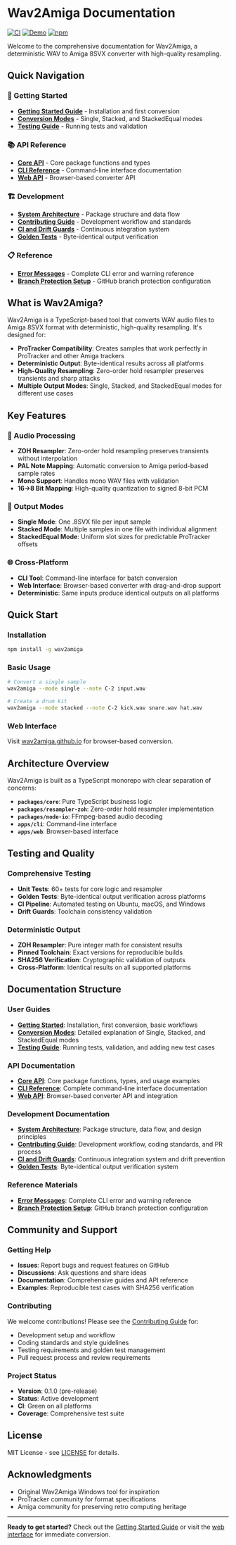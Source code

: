 # Wav2Amiga Documentation

[![CI](https://github.com/gmnstr/wav2amiga-web/actions/workflows/ci.yml/badge.svg?branch=main)](https://github.com/gmnstr/wav2amiga-web/actions/workflows/ci.yml)
[![Demo](https://img.shields.io/badge/demo-website-blue)](https://gmnstr.github.io/wav2amiga-web/)
[![npm](https://img.shields.io/npm/v/wav2amiga)](https://www.npmjs.com/package/wav2amiga)

Welcome to the comprehensive documentation for Wav2Amiga, a deterministic WAV to Amiga 8SVX converter with high-quality resampling.

## Quick Navigation

### 🚀 Getting Started
- [**Getting Started Guide**](guides/getting-started.md) - Installation and first conversion
- [**Conversion Modes**](guides/modes.md) - Single, Stacked, and StackedEqual modes
- [**Testing Guide**](guides/testing.md) - Running tests and validation

### 📚 API Reference
- [**Core API**](api/core.md) - Core package functions and types
- [**CLI Reference**](api/cli.md) - Command-line interface documentation
- [**Web API**](api/web.md) - Browser-based converter API

### 🏗️ Development
- [**System Architecture**](architecture.md) - Package structure and data flow
- [**Contributing Guide**](development/contributing.md) - Development workflow and standards
- [**CI and Drift Guards**](development/ci-and-drift-guards.md) - Continuous integration system
- [**Golden Tests**](development/golden-tests.md) - Byte-identical output verification

### 📋 Reference
- [**Error Messages**](MESSAGES.md) - Complete CLI error and warning reference
- [**Branch Protection Setup**](development/BRANCH_PROTECTION_SETUP.md) - GitHub branch protection configuration

## What is Wav2Amiga?

Wav2Amiga is a TypeScript-based tool that converts WAV audio files to Amiga 8SVX format with deterministic, high-quality resampling. It's designed for:

- **ProTracker Compatibility**: Creates samples that work perfectly in ProTracker and other Amiga trackers
- **Deterministic Output**: Byte-identical results across all platforms
- **High-Quality Resampling**: Zero-order hold resampler preserves transients and sharp attacks
- **Multiple Output Modes**: Single, Stacked, and StackedEqual modes for different use cases

## Key Features

### 🎵 Audio Processing
- **ZOH Resampler**: Zero-order hold resampling preserves transients without interpolation
- **PAL Note Mapping**: Automatic conversion to Amiga period-based sample rates
- **Mono Support**: Handles mono WAV files with validation
- **16→8 Bit Mapping**: High-quality quantization to signed 8-bit PCM

### 🔧 Output Modes
- **Single Mode**: One .8SVX file per input sample
- **Stacked Mode**: Multiple samples in one file with individual alignment
- **StackedEqual Mode**: Uniform slot sizes for predictable ProTracker offsets

### 🌐 Cross-Platform
- **CLI Tool**: Command-line interface for batch conversion
- **Web Interface**: Browser-based converter with drag-and-drop support
- **Deterministic**: Same inputs produce identical outputs on all platforms

## Quick Start

### Installation
```bash
npm install -g wav2amiga
```

### Basic Usage
```bash
# Convert a single sample
wav2amiga --mode single --note C-2 input.wav

# Create a drum kit
wav2amiga --mode stacked --note C-2 kick.wav snare.wav hat.wav
```

### Web Interface
Visit [wav2amiga.github.io](https://wav2amiga.github.io) for browser-based conversion.

## Architecture Overview

Wav2Amiga is built as a TypeScript monorepo with clear separation of concerns:

- **`packages/core`**: Pure TypeScript business logic
- **`packages/resampler-zoh`**: Zero-order hold resampler implementation
- **`packages/node-io`**: FFmpeg-based audio decoding
- **`apps/cli`**: Command-line interface
- **`apps/web`**: Browser-based interface

## Testing and Quality

### Comprehensive Testing
- **Unit Tests**: 60+ tests for core logic and resampler
- **Golden Tests**: Byte-identical output verification across platforms
- **CI Pipeline**: Automated testing on Ubuntu, macOS, and Windows
- **Drift Guards**: Toolchain consistency validation

### Deterministic Output
- **ZOH Resampler**: Pure integer math for consistent results
- **Pinned Toolchain**: Exact versions for reproducible builds
- **SHA256 Verification**: Cryptographic validation of outputs
- **Cross-Platform**: Identical results on all supported platforms

## Documentation Structure

### User Guides
- **[Getting Started](guides/getting-started.md)**: Installation, first conversion, basic workflows
- **[Conversion Modes](guides/modes.md)**: Detailed explanation of Single, Stacked, and StackedEqual modes
- **[Testing Guide](guides/testing.md)**: Running tests, validation, and adding new test cases

### API Documentation
- **[Core API](api/core.md)**: Core package functions, types, and usage examples
- **[CLI Reference](api/cli.md)**: Complete command-line interface documentation
- **[Web API](api/web.md)**: Browser-based converter API and integration

### Development Documentation
- **[System Architecture](architecture.md)**: Package structure, data flow, and design principles
- **[Contributing Guide](development/contributing.md)**: Development workflow, coding standards, and PR process
- **[CI and Drift Guards](development/ci-and-drift-guards.md)**: Continuous integration system and drift prevention
- **[Golden Tests](development/golden-tests.md)**: Byte-identical output verification system

### Reference Materials
- **[Error Messages](MESSAGES.md)**: Complete CLI error and warning reference
- **[Branch Protection Setup](development/BRANCH_PROTECTION_SETUP.md)**: GitHub branch protection configuration

## Community and Support

### Getting Help
- **Issues**: Report bugs and request features on GitHub
- **Discussions**: Ask questions and share ideas
- **Documentation**: Comprehensive guides and API reference
- **Examples**: Reproducible test cases with SHA256 verification

### Contributing
We welcome contributions! Please see the [Contributing Guide](development/contributing.md) for:
- Development setup and workflow
- Coding standards and style guidelines
- Testing requirements and golden test management
- Pull request process and review requirements

### Project Status
- **Version**: 0.1.0 (pre-release)
- **Status**: Active development
- **CI**: Green on all platforms
- **Coverage**: Comprehensive test suite

## License

MIT License - see [LICENSE](LICENSE) for details.

## Acknowledgments

- Original Wav2Amiga Windows tool for inspiration
- ProTracker community for format specifications
- Amiga community for preserving retro computing heritage

---

**Ready to get started?** Check out the [Getting Started Guide](guides/getting-started.md) or visit the [web interface](https://wav2amiga.github.io) for immediate conversion.
